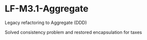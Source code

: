 # LF-M3.1-Aggregate
Legacy refactoring to Aggregate (DDD)

Solved consistency problem and restored encapsulation for taxes
